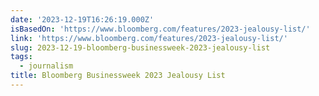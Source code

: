```yaml
---
date: '2023-12-19T16:26:19.000Z'
isBasedOn: 'https://www.bloomberg.com/features/2023-jealousy-list/'
link: 'https://www.bloomberg.com/features/2023-jealousy-list/'
slug: 2023-12-19-bloomberg-businessweek-2023-jealousy-list
tags:
  - journalism
title: Bloomberg Businessweek 2023 Jealousy List
---
```


